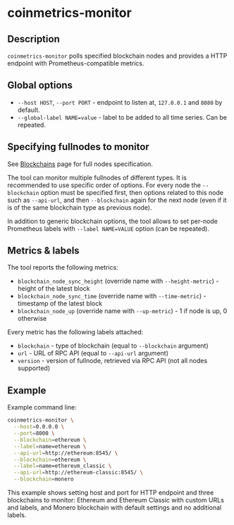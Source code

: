 # coinmetrics-monitor

## Description

`coinmetrics-monitor` polls specified blockchain nodes and provides a HTTP endpoint with Prometheus-compatible metrics.

## Global options

* `--host HOST`, `--port PORT` - endpoint to listen at, `127.0.0.1` and `8080` by default.
* `--global-label NAME=value` - label to be added to all time series. Can be repeated.

## Specifying fullnodes to monitor

See [Blockchains](blockchains.md) page for full nodes specification.

The tool can monitor multiple fullnodes of different types. It is recommended to use specific order of options. For every node the `--blockchain` option must be specified first, then options related to this node such as `--api-url`, and then `--blockchain` again for the next node (even if it is of the same blockchain type as previous node).

In addition to generic blockchain options, the tool allows to set per-node Prometheus labels with `--label NAME=VALUE` option (can be repeated).

## Metrics & labels

The tool reports the following metrics:

* `blockchain_node_sync_height` (override name with `--height-metric`) - height of the latest block
* `blockchain_node_sync_time` (override name with `--time-metric`) - timestamp of the latest block
* `blockchain_node_up` (override name with `--up-metric`) - 1 if node is up, 0 otherwise

Every metric has the following labels attached:

* `blockchain` - type of blockchain (equal to `--blockchain` argument)
* `url` - URL of RPC API (equal to `--api-url` argument)
* `version` - version of fullnode, retrieved via RPC API (not all nodes supported)

## Example

Example command line:

```bash
coinmetrics-monitor \
  --host=0.0.0.0 \
  --port=8000 \
  --blockchain=ethereum \
  --label=name=ethereum \
  --api-url=http://ethereum:8545/ \
  --blockchain=ethereum \
  --label=name=ethereum_classic \
  --api-url=http://ethereum-classic:8545/ \
  --blockchain=monero
```

This example shows setting host and port for HTTP endpoint and three blockchains to monitor: Ethereum and Ethereum Classic with custom URLs and labels, and Monero blockchain with default settings and no additional labels.
